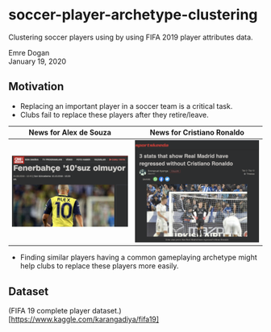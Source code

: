 # soccer-player-archetype-clustering
Clustering soccer players using by using FIFA 2019 player attributes data.

Emre Dogan  
January 19, 2020

## Motivation
- Replacing an important player in a soccer team is a critical task.
- Clubs fail to replace these players after they retire/leave.

News for Alex de Souza     |  News for Cristiano Ronaldo
:-------------------------:|:-------------------------:
![](figure/alex_leave.png)  |  ![](figure/ronaldo_leave.png)


- Finding similar players having a common gameplaying archetype might help clubs to replace these players more easily.


## Dataset
(FIFA 19 complete player dataset.)[https://www.kaggle.com/karangadiya/fifa19]

